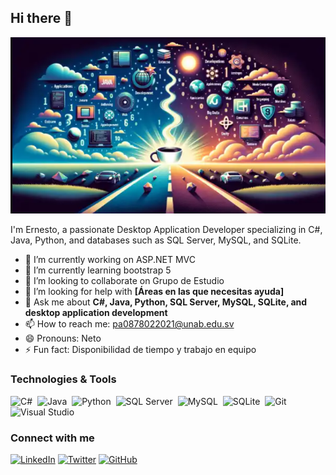 ## Hi there 👋

![Tecnologia](./tecnologia.png)

I'm Ernesto, a passionate Desktop Application Developer specializing in C#, Java, Python, and databases such as SQL Server, MySQL, and SQLite.

- 🔭 I’m currently working on ASP.NET MVC 
- 🌱 I’m currently learning bootstrap 5
- 👯 I’m looking to collaborate on Grupo de Estudio 
- 🤔 I’m looking for help with **[Áreas en las que necesitas ayuda]**
- 💬 Ask me about **C#, Java, Python, SQL Server, MySQL, SQLite, and desktop application development**
- 📫 How to reach me: pa0878022021@unab.edu.sv
- 😄 Pronouns: Neto
- ⚡ Fun fact: Disponibilidad de tiempo y trabajo en equipo 

### Technologies & Tools
![C#](https://img.shields.io/badge/-C%23-05122A?style=flat&logo=csharp)&nbsp;
![Java](https://img.shields.io/badge/-Java-05122A?style=flat&logo=java)&nbsp;
![Python](https://img.shields.io/badge/-Python-05122A?style=flat&logo=python)&nbsp;
![SQL Server](https://img.shields.io/badge/-SQL%20Server-05122A?style=flat&logo=microsoft-sql-server)&nbsp;
![MySQL](https://img.shields.io/badge/-MySQL-05122A?style=flat&logo=mysql)&nbsp;
![SQLite](https://img.shields.io/badge/-SQLite-05122A?style=flat&logo=sqlite)&nbsp;
![Git](https://img.shields.io/badge/-Git-05122A?style=flat&logo=git)&nbsp;
![Visual Studio](https://img.shields.io/badge/-Visual%20Studio-05122A?style=flat&logo=visual-studio)&nbsp;

### Connect with me
[![LinkedIn](https://img.shields.io/badge/-LinkedIn-0077B5?style=flat&logo=linkedin&logoColor=white)](https://www.linkedin.com/in/tuusuario/)
[![Twitter](https://img.shields.io/badge/-Twitter-1DA1F2?style=flat&logo=twitter&logoColor=white)](https://twitter.com/tuusuario)
[![GitHub](https://img.shields.io/badge/-GitHub-181717?style=flat&logo=github&logoColor=white)](https://github.com/tuusuario)



